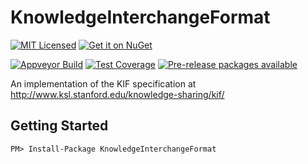 KnowledgeInterchangeFormat
=======

[![MIT Licensed](https://img.shields.io/badge/license-MIT-blue.svg?style=flat-square)](license.md)
[![Get it on NuGet](https://img.shields.io/nuget/v/KnowledgeInterchangeFormat.svg?style=flat-square)](http://nuget.org/packages/KnowledgeInterchangeFormat)

[![Appveyor Build](https://img.shields.io/appveyor/ci/otac0n/KnowledgeInterchangeFormat.svg?style=flat-square)](https://ci.appveyor.com/project/otac0n/KnowledgeInterchangeFormat)
[![Test Coverage](https://img.shields.io/codecov/c/github/otac0n/KnowledgeInterchangeFormat.svg?style=flat-square)](https://codecov.io/gh/otac0n/KnowledgeInterchangeFormat)
[![Pre-release packages available](https://img.shields.io/nuget/vpre/KnowledgeInterchangeFormat.svg?style=flat-square)](http://nuget.org/packages/KnowledgeInterchangeFormat)

An implementation of the KIF specification at http://www.ksl.stanford.edu/knowledge-sharing/kif/

Getting Started
---------------

    PM> Install-Package KnowledgeInterchangeFormat

